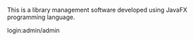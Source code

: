 
This is a library management software developed using JavaFX programming language.

login:admin/admin

